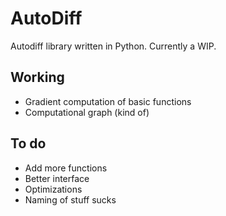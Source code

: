 # AutoDiff
Autodiff library written in Python. Currently a WIP. 

## Working
- Gradient computation of basic functions
- Computational graph (kind of)

## To do
- Add more functions
- Better interface 
- Optimizations 
- Naming of stuff sucks 
